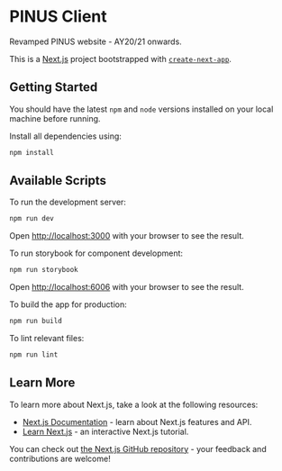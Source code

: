 # PINUS Client

Revamped PINUS website - AY20/21 onwards.

This is a [Next.js](https://nextjs.org/) project bootstrapped with [`create-next-app`](https://github.com/vercel/next.js/tree/canary/packages/create-next-app).

## Getting Started

You should have the latest `npm` and `node` versions installed on your local machine before running.

Install all dependencies using:
```bash
npm install
```

## Available Scripts

To run the development server:

```bash
npm run dev
```

Open [http://localhost:3000](http://localhost:3000) with your browser to see the result.

To run storybook for component development:
```bash
npm run storybook
```
Open [http://localhost:6006](http://localhost:6006) with your browser to see the result.

To build the app for production:
```bash
npm run build
```

To lint relevant files:
```bash
npm run lint
```

## Learn More

To learn more about Next.js, take a look at the following resources:

- [Next.js Documentation](https://nextjs.org/docs) - learn about Next.js features and API.
- [Learn Next.js](https://nextjs.org/learn) - an interactive Next.js tutorial.

You can check out [the Next.js GitHub repository](https://github.com/vercel/next.js/) - your feedback and contributions are welcome!
